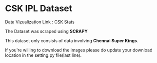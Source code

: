 # CSK IPL Dataset

Data Vizualization Link : [CSK Stats](https://public.tableau.com/profile/arutselvan.m#!/vizhome/ChennaiSuperKingsStats/CSK)

The Dataset was scraped using **SCRAPY**

This dataset only consists of data involving **Chennai Super Kings**.

If you're willing to download the images please do update your download location in the setting.py file(last line).

